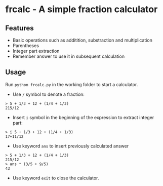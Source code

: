 # frcalc - A simple fraction calculator
## Features
- Basic operations such as additition, substraction and multiplication
- Parentheses
- Integer part extraction
- Remember answer to use it in subsequent calculation

## Usage
Run `python frcalc.py` in the working folder to start a calculator.
- Use `/` symbol to denote a fraction:
```
> 5 + 1/3 + 12 + (1/4 + 1/3)
215/12
```
- Insert `i` symbol in the beginning of the expression to extract integer part:
```
> i 5 + 1/3 + 12 + (1/4 + 1/3)
17+11/12
```
- Use keyword `ans` to insert previously calculated answer
```
> 5 + 1/3 + 12 + (1/4 + 1/3)
215/12
> ans * (3/5 + 9/5)
43
```
- Use keyword `exit` to close the calculator.
